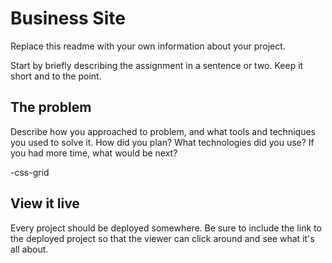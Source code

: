 # Business Site

Replace this readme with your own information about your project. 

Start by briefly describing the assignment in a sentence or two. Keep it short and to the point.

## The problem

Describe how you approached to problem, and what tools and techniques you used to solve it. How did you plan? What technologies did you use? If you had more time, what would be next?

-css-grid

## View it live
Every project should be deployed somewhere. Be sure to include the link to the deployed project so that the viewer can click around and see what it's all about.
